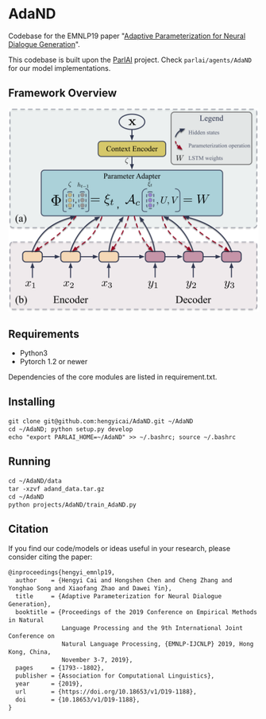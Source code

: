 # AdaND
Codebase for the EMNLP19 paper "[Adaptive Parameterization for Neural Dialogue Generation](https://www.aclweb.org/anthology/D19-1188/)".

This codebase is built upon the [ParlAI](https://parl.ai/) project. Check `parlai/agents/AdaND` for our model implementations.

## Framework Overview

<p align="center">
<img src="https://github.com/hengyicai/AdaND/blob/master/AdaModelArc-Part1.png" alt="Framework Overview" width="700"/>
</p>

## Requirements
- Python3
- Pytorch 1.2 or newer

Dependencies of the core modules are listed in requirement.txt.

## Installing
```
git clone git@github.com:hengyicai/AdaND.git ~/AdaND
cd ~/AdaND; python setup.py develop
echo "export PARLAI_HOME=~/AdaND" >> ~/.bashrc; source ~/.bashrc
```

## Running

```
cd ~/AdaND/data
tar -xzvf adand_data.tar.gz
cd ~/AdaND
python projects/AdaND/train_AdaND.py
```

## Citation
If you find our code/models or ideas useful in your research, please consider citing the paper:
```Tex
@inproceedings{hengyi_emnlp19,
  author    = {Hengyi Cai and Hongshen Chen and Cheng Zhang and Yonghao Song and Xiaofang Zhao and Dawei Yin},
  title     = {Adaptive Parameterization for Neural Dialogue Generation},
  booktitle = {Proceedings of the 2019 Conference on Empirical Methods in Natural
               Language Processing and the 9th International Joint Conference on
               Natural Language Processing, {EMNLP-IJCNLP} 2019, Hong Kong, China,
               November 3-7, 2019},
  pages     = {1793--1802},
  publisher = {Association for Computational Linguistics},
  year      = {2019},
  url       = {https://doi.org/10.18653/v1/D19-1188},
  doi       = {10.18653/v1/D19-1188},
}
```
